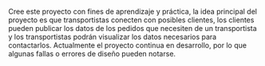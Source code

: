 Cree este proyecto con fines de aprendizaje y práctica, la idea principal del proyecto es que transportistas conecten con posibles clientes, los clientes pueden publicar los datos de los pedidos que necesiten de un transportista y los transportistas podrán visualizar los datos necesarios para contactarlos.
Actualmente el proyecto continua en desarrollo, por lo que algunas fallas o errores de diseño pueden notarse.
